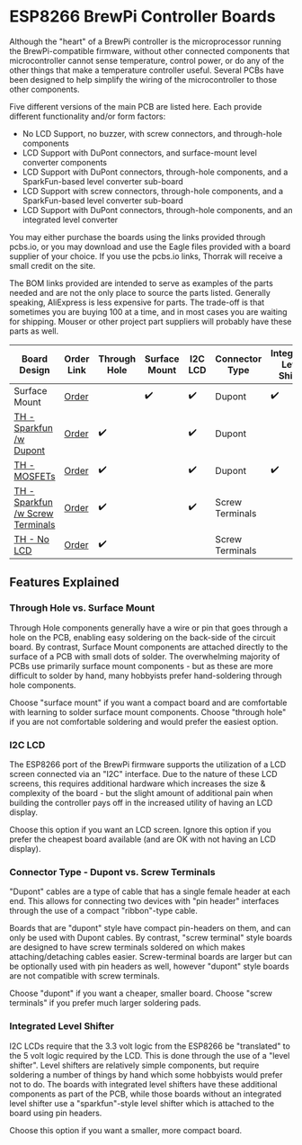 ESP8266 BrewPi Controller Boards
================================

Although the "heart" of a BrewPi controller is the microprocessor running the BrewPi-compatible firmware, without other connected components that microcontroller cannot sense temperature, control power, or do any of the other things that make a temperature controller useful. Several PCBs have been designed to help simplify the wiring of the microcontroller to those other components.

Five different versions of the main PCB are listed here.  Each provide
different functionality and/or form factors:

*   No LCD Support, no buzzer, with screw connectors, and through-hole components
*   LCD Support with DuPont connectors, and surface-mount level converter components
*   LCD Support with DuPont connectors, through-hole components, and a SparkFun-based level converter sub-board
*   LCD Support with screw connectors, through-hole components, and a SparkFun-based level converter sub-board
*   LCD Support with DuPont connectors, through-hole components, and an integrated level converter

You may either purchase the boards using the links provided through pcbs.io, or you may download and use the Eagle files provided with a board supplier of your choice.  If you use the pcbs.io links, Thorrak will receive a small credit on the site.

The BOM links provided are intended to serve as examples of the parts needed and are not the only place to source the parts listed.  Generally speaking, AliExpress is less expensive for parts.  The trade-off is that sometimes you are buying 100 at a time, and in most cases you are waiting for shipping.  Mouser or other project part suppliers will probably have these parts as well.



| Board Design                                                                             | Order Link                           | Through Hole       | Surface Mount      | I2C LCD            | Connector Type  | Integrated Level Shifter |
|------------------------------------------------------------------------------------------|--------------------------------------|--------------------|--------------------|--------------------|-----------------|--------------------------|
| Surface Mount                                                                            | [Order](https://PCBs.io/share/8DDk0) |                    | :heavy_check_mark: | :heavy_check_mark: | Dupont          | :heavy_check_mark:       |
| [TH - Sparkfun /w Dupont](D1%20-%20LCD%20TH%20Dupont.md)                                 | [Order](https://PCBs.io/share/40D1X) | :heavy_check_mark: |                    | :heavy_check_mark: | Dupont          |                          |
| [TH - MOSFETs](https://github.com/brewpi-remix/brewpi-pcb-rmx/tree/master/D1%20Breakout) | [Order](https://pcbs.io/share/z5JLZ) | :heavy_check_mark: |                    | :heavy_check_mark: | Dupont          | :heavy_check_mark:       |
| [TH - Sparkfun /w Screw Terminals](D1%20-%20LCD%20TH%20Screws.md)                        | [Order](https://PCBs.io/share/4qpVq) | :heavy_check_mark: |                    | :heavy_check_mark: | Screw Terminals |                          |
| [TH - No LCD](D1%20-%20No%20LCD.md)                                                      | [Order](https://PCBs.io/share/49yVo) | :heavy_check_mark: |                    |                    | Screw Terminals |                          |




Features Explained
------------------

### Through Hole vs. Surface Mount

Through Hole components generally have a wire or pin that goes through a hole on the PCB, enabling easy soldering on the back-side of the circuit board. By contrast, Surface Mount components are attached directly to the surface of a PCB with small dots of solder. The overwhelming majority of PCBs use primarily surface mount components - but as these are more difficult to solder by hand, many hobbyists prefer hand-soldering through hole components. 

Choose "surface mount" if you want a compact board and are comfortable with learning to solder surface mount components. Choose "through hole" if you are not comfortable soldering and would prefer the easiest option.


### I2C LCD

The ESP8266 port of the BrewPi firmware supports the utilization of a LCD screen connected via an "I2C" interface. Due to the nature of these LCD screens, this requires additional hardware which increases the size & complexity of the board - but the slight amount of additional pain when building the controller pays off in the increased utility of having an LCD display.

Choose this option if you want an LCD screen. Ignore this option if you prefer the cheapest board available (and are OK with not having an LCD display).


### Connector Type - Dupont vs. Screw Terminals

"Dupont" cables are a type of cable that has a single female header at each end. This allows for connecting two devices with "pin header" interfaces through the use of a compact "ribbon"-type cable. 

Boards that are "dupont" style have compact pin-headers on them, and can only be used with Dupont cables. By contrast, "screw terminal" style boards are designed to have screw terminals soldered on which makes attaching/detaching cables easier. Screw-terminal boards are larger but can be optionally used with pin headers as well, however "dupont" style boards are not compatible with screw terminals.

Choose "dupont" if you want a cheaper, smaller board. Choose "screw terminals" if you prefer much larger soldering pads. 


### Integrated Level Shifter

I2C LCDs require that the 3.3 volt logic from the ESP8266 be "translated" to the 5 volt logic required by the LCD. This is done through the use of a "level shifter". Level shifters are relatively simple components, but require soldering a number of things by hand which some hobbyists would prefer not to do. The boards with integrated level shifters have these additional components as part of the PCB, while those boards without an integrated level shifter use a "sparkfun"-style level shifter which is attached to the board using pin headers. 


Choose this option if you want a smaller, more compact board.



